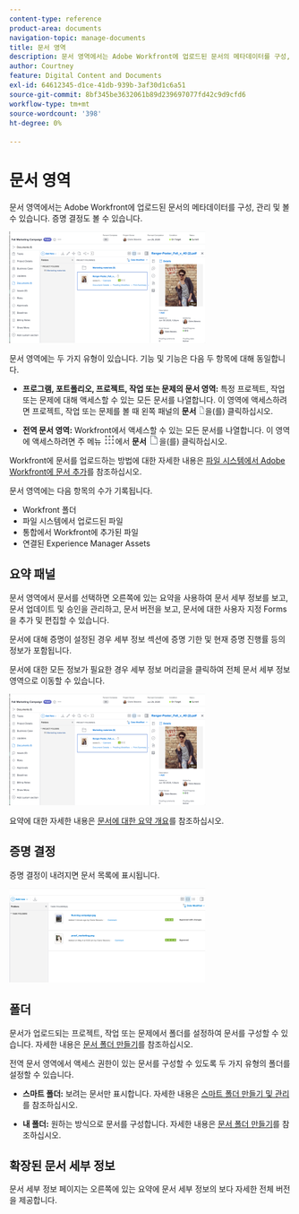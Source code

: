 ```yaml
---
content-type: reference
product-area: documents
navigation-topic: manage-documents
title: 문서 영역
description: 문서 영역에서는 Adobe Workfront에 업로드된 문서의 메타데이터를 구성, 관리 및 볼 수 있습니다. 증명 결정도 볼 수 있습니다.
author: Courtney
feature: Digital Content and Documents
exl-id: 64612345-d1ce-41db-939b-3af30d1c6a51
source-git-commit: 8bf345be3632061b89d239697077fd42c9d9cfd6
workflow-type: tm+mt
source-wordcount: '398'
ht-degree: 0%

---
```


# 문서 영역

문서 영역에서는 Adobe Workfront에 업로드된 문서의 메타데이터를 구성, 관리 및 볼 수 있습니다. 증명 결정도 볼 수 있습니다.

![](assets/documents-area-v2-350x199.png)

문서 영역에는 두 가지 유형이 있습니다. 기능 및 기능은 다음 두 항목에 대해 동일합니다.

* **프로그램, 포트폴리오, 프로젝트, 작업 또는 문제의 문서 영역:** 특정 프로젝트, 작업 또는 문제에 대해 액세스할 수 있는 모든 문서를 나열합니다. 이 영역에 액세스하려면 프로젝트, 작업 또는 문제를 볼 때 왼쪽 패널의 **문서** ![](assets/document-icon-12x14.png)을(를) 클릭하십시오.

* **전역 문서 영역:** Workfront에서 액세스할 수 있는 모든 문서를 나열합니다. 이 영역에 액세스하려면 주 메뉴 ![](assets/main-menu-icon.png)에서 **문서** ![](assets/document-icon.png)을(를) 클릭하십시오.

Workfront에 문서를 업로드하는 방법에 대한 자세한 내용은 [파일 시스템에서 Adobe Workfront에 문서 추가](../../documents/adding-documents-to-workfront/add-documents-from-file-system.md)를 참조하십시오.


문서 영역에는 다음 항목의 수가 기록됩니다.

* Workfront 폴더
* 파일 시스템에서 업로드된 파일
* 통합에서 Workfront에 추가된 파일
* 연결된 Experience Manager Assets

## 요약 패널

문서 영역에서 문서를 선택하면 오른쪽에 있는 요약을 사용하여 문서 세부 정보를 보고, 문서 업데이트 및 승인을 관리하고, 문서 버전을 보고, 문서에 대한 사용자 지정 Forms을 추가 및 편집할 수 있습니다.

문서에 대해 증명이 설정된 경우 세부 정보 섹션에 증명 기한 및 현재 증명 진행률 등의 정보가 포함됩니다.

문서에 대한 모든 정보가 필요한 경우 세부 정보 머리글을 클릭하여 전체 문서 세부 정보 영역으로 이동할 수 있습니다.

![](assets/documents-area-v2-350x199.png)

요약에 대한 자세한 내용은 [문서에 대한 요약 개요](../../documents/managing-documents/summary-for-documents.md)를 참조하십시오.

## 증명 결정

증명 결정이 내려지면 문서 목록에 표시됩니다.

![](assets/proof-decision---doc-list-350x168.png)

## 폴더

문서가 업로드되는 프로젝트, 작업 또는 문제에서 폴더를 설정하여 문서를 구성할 수 있습니다. 자세한 내용은 [문서 폴더 만들기](../../documents/organizing-documents/create-documents-folder.md)를 참조하십시오.

전역 문서 영역에서 액세스 권한이 있는 문서를 구성할 수 있도록 두 가지 유형의 폴더를 설정할 수 있습니다.

* **스마트 폴더:** 보려는 문서만 표시합니다. 자세한 내용은 [스마트 폴더 만들기 및 관리](../../documents/organizing-documents/create-manage-smart-folders.md)를 참조하십시오.

* **내 폴더:** 원하는 방식으로 문서를 구성합니다. 자세한 내용은 [문서 폴더 만들기](../../documents/organizing-documents/create-documents-folder.md)를 참조하십시오.

## 확장된 문서 세부 정보

문서 세부 정보 페이지는 오른쪽에 있는 요약에 문서 세부 정보의 보다 자세한 전체 버전을 제공합니다.
